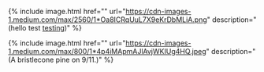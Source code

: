 
{% include image.html href="" url="https://cdn-images-1.medium.com/max/2560/1*Oa8ICRqUuL7X9eKrDbMLiA.png" description="\(hello test [testing](http://google.com)\)" %}

{% include image.html href="" url="https://cdn-images-1.medium.com/max/800/1*4p4iMApmAJlAvjWKIUg4HQ.jpeg" description="(A bristlecone pine on 9/11.)" %}
